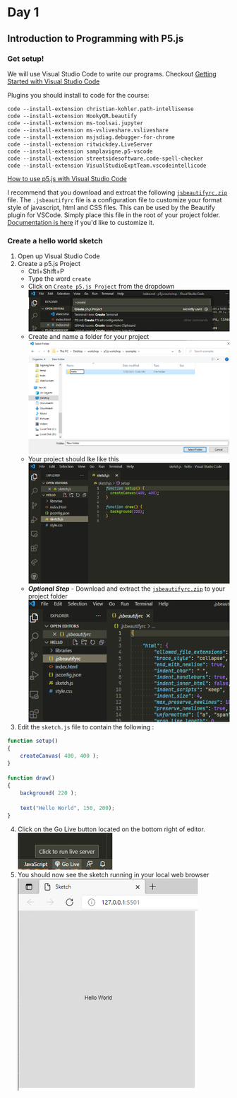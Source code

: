 # Day 1

## Introduction to Programming with P5.js

### Get setup!

We will use Visual Studio Code to write our programs. Checkout [Getting Started with Visual Studio Code](https://code.visualstudio.com/docs/introvideos/basics)

Plugins you should install to code for the course:

```
code --install-extension christian-kohler.path-intellisense
code --install-extension HookyQR.beautify
code --install-extension ms-toolsai.jupyter
code --install-extension ms-vsliveshare.vsliveshare
code --install-extension msjsdiag.debugger-for-chrome
code --install-extension ritwickdey.LiveServer
code --install-extension samplavigne.p5-vscode
code --install-extension streetsidesoftware.code-spell-checker
code --install-extension VisualStudioExptTeam.vscodeintellicode
```
[How to use p5.js with Visual Studio Code](https://youtu.be/vj9nDja8ZdQ)

I recommend that you download and extrcat the following [`jsbeautifyrc.zip`](assets/jsbeautifyrc.zip) file. The `.jsbeautifyrc` file is a configuration file to customize your format style of javascript, html and CSS files. This can be used by the Beautify plugin for VSCode. Simply place this file in the root of your project folder. [Documentation is here](https://github.com/HookyQR/VSCodeBeautify/blob/master/Settings.md) if you'd like to customize it.


### Create a hello world sketch

1. Open up Visual Studio Code
2. Create a p5.js Project
    - Ctrl+Shift+P
    - Type the word `create`
    - Click on `Create p5.js Project` from the dropdown 
        ![](assets/01_create_p5_sketch.png)
    - Create and name a folder for your project 
        ![](assets/02_create_project_folder.png)
    - Your project should lke like this 
        ![](assets/03_project_start.png)
    - **_Optional Step_** - Download and extract the [`jsbeautifyrc.zip`](assets/jsbeautifyrc.zip) to your project folder 
        ![](assets/04_add_format_file.png)
3. Edit the `sketch.js` file to contain the following :

```javascript
function setup()
{
    createCanvas( 400, 400 );
}

function draw()
{
    background( 220 );

    text("Hello World", 150, 200);
}
```
4. Click on the Go Live button located on the bottom right of editor. 
    ![](assets/05_go_live_button.png)
5. You should now see the sketch running in your local web browser
    ![](assets/06_hello_sketch_in_browser.png)

<!-- ## Shapes & Drawings -->

<!-- ## Color -->
<!-- ## Debugging -->
<!-- ## Variables -->
<!-- ## Javascript Objects -->
<!-- ## Mapping range values -->
<!-- ## Random -->
